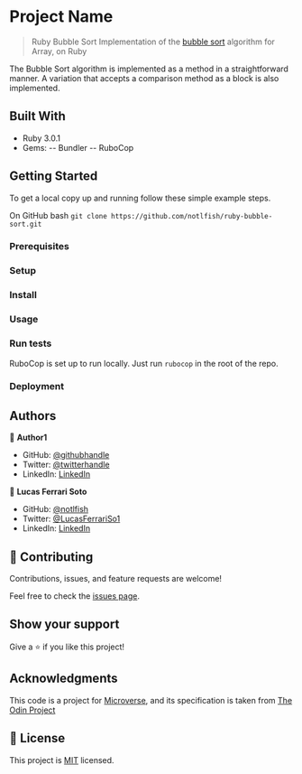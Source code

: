 # Project Name

> Ruby Bubble Sort
> Implementation of the [bubble sort](en.wikipedia.org/wiki/Bubble_sort) algorithm for Array, on Ruby

The Bubble Sort algorithm is implemented as a method in a straightforward manner. A variation that accepts a comparison method as a block is also implemented.

## Built With

- Ruby 3.0.1
- Gems:
  -- Bundler
  -- RuboCop

## Getting Started
To get a local copy up and running follow these simple example steps.

On GitHub bash
   ```git clone https://github.com/notlfish/ruby-bubble-sort.git```

### Prerequisites

### Setup

### Install

### Usage

### Run tests
RuboCop is set up to run locally. Just run ```rubocop``` in the root of the repo.

### Deployment

## Authors

👤 **Author1**

- GitHub: [@githubhandle](https://github.com/githubhandle)
- Twitter: [@twitterhandle](https://twitter.com/twitterhandle)
- LinkedIn: [LinkedIn](https://linkedin.com/linkedinhandle)

👤 **Lucas Ferrari Soto**

- GitHub: [@notlfish](https://github.com/notlfish)
- Twitter: [@LucasFerrariSo1](https://twitter.com/LucasFerrariSo1)
- LinkedIn: [LinkedIn](https://linkedin.com/lucas-mauricio-ferrari-soto-472a3515a)

## 🤝 Contributing

Contributions, issues, and feature requests are welcome!

Feel free to check the [issues page](https://github.com/notlfish/ruby-bubble-sort/issues).

## Show your support

Give a ⭐️ if you like this project!

## Acknowledgments

This code is a project for [Microverse](https://www.microverse.org/), and its specification is taken from [The Odin Project](https://www.theodinproject.com/home)

## 📝 License

This project is [MIT](lic.url) licensed.
